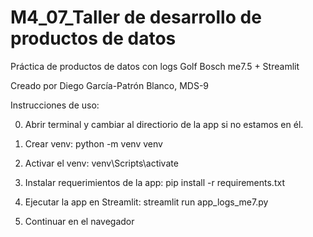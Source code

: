 # M4_07_Taller de desarrollo de productos de datos
Práctica de productos de datos con logs Golf Bosch me7.5 + Streamlit

Creado por Diego García-Patrón Blanco, MDS-9

Instrucciones de uso:

0) Abrir terminal y cambiar al directiorio de la app si no estamos en él.

1) Crear venv:
python -m venv venv

2) Activar el venv:
venv\Scripts\activate

3) Instalar requerimientos de la app:
pip install -r requirements.txt

4) Ejecutar la app en Streamlit:
streamlit run app_logs_me7.py

5) Continuar en el navegador
